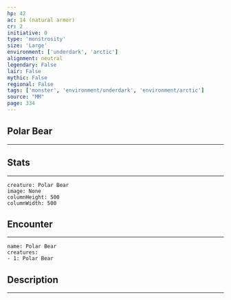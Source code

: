 ```yaml
---
hp: 42
ac: 14 (natural armor)
cr: 2
initiative: 0
type: 'monstrosity'    
size: 'Large'
environment: ['underdark', 'arctic']
alignment: neutral
legendary: False
lair: False
mythic: False
regional: False
tags: ['monster', 'environment/underdark', 'environment/arctic']
source: "MM"
page: 334
---
```


## Polar Bear
---



## Stats
---

```statblock
creature: Polar Bear
image: None
columnHeight: 500
columnWidth: 500
```

## Encounter
---

```encounter-table
name: Polar Bear
creatures:
- 1: Polar Bear
```

## Description
---





